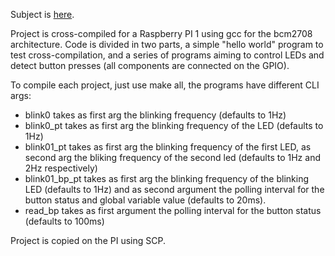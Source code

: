 Subject is [here](https://www-soc.lip6.fr/trac/sesi-peri/wiki/IOC20_T01).

Project is cross-compiled for a Raspberry PI 1 using gcc for the bcm2708 architecture. Code is divided in two parts, a simple "hello world" program to test cross-compilation, and a series of programs aiming to control LEDs and detect button presses (all components are connected on the GPIO).

To compile each project, just use make all, the programs have different CLI args:

- blink0 takes as first arg the blinking frequency (defaults to 1Hz)
- blink0_pt takes as first arg the blinking frequency of the LED (defaults to 1Hz)
- blink01_pt takes as first arg the blinking frequency of the first LED, as second arg the bliking frequency of the second led (defaults to 1Hz and 2Hz respectively)
- blink01_bp_pt takes as first arg the blinking frequency of the blinking LED (defaults to 1Hz) and as second argument the polling interval for the button status and global variable value (defaults to 20ms).
- read_bp takes as first argument the polling interval for the button status (defaults to 100ms)


Project is copied on the PI using SCP.
